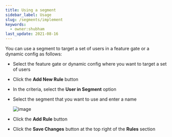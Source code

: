 ```yaml
---
title: Using a segment
sidebar_label: Usage
slug: /segments/implement
keywords:
  - owner:shubham
last_update: 2021-08-16
---
```


You can use a segment to target a set of users in a feature gate or a dynamic config as follows:
- Select the feature gate or dynamic config where you want to target a set of users
- Click the **Add New Rule** button
- In the criteria, select the **User in Segment** option
- Select the segment that you want to use and enter a name

  ![image](https://user-images.githubusercontent.com/1315028/129115596-fbaeb686-8adb-4ebe-9dcb-6dfecf0cf043.png)

- Click the **Add Rule** button
- Click the **Save Changes** button at the top right of the **Rules** section


